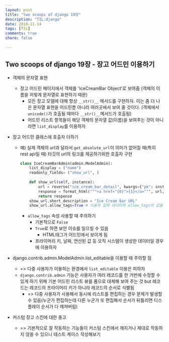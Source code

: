 ```yaml
---
layout: post
title: "two scoops of django 19장"
description: "TIL:django"
date: 2018-11-14
tags: [TIL]
comments: true
share: false
    
---
```


## Two scoops of django 19장 - 장고 어드민 이용하기

* 객체의 문자열 표현

  * 장고 어드민 페이지에서 객체를 'IceCreamBar Object'로 보여줌 (객체의 이름을 저렇게 문자열로 표현하기 때문)
    * 모든 장고 모델에 대해 항상 `__str()__` 메서드를 구현하자. 이는 좀 더 나은 문자열 표현을 어드민뿐 아니라 여러곳에서 보여 줄 것이다. (객체에서 `unicode()`가 호출될 때마다 `__str()__`메서드가 호출됨)
    * 어드민 리스트 항목들이 해당 객체의 문자열 값(이름)을 보여주는 것이 아니라면 `list_display`를 이용하자

* 장고 어드민 클래스에 호출자 더하기

  * 예) 실제 객체의 url과 달라서  `get_absolute_url`이 의미가 없어질 때(특히 rest api일 때) 타깃의 url의 링크를 제공하기위한 호출자 구현

    ```python
    class IceCreamBarAdmin(admin.ModelAdmin):
        list_display = ("name")
        readonly_fields= ("show_url", )
        
        def show_url(self, instance):
            url = reverse("ice_cream_bar_detail", kwargs={"pk": instance.pk})
            response = format_html("""<a href="{0}">{1}</a>""", url, url)
            return response
        show_url.short_description = "Ice Cream Bar URL"
        show_url.allow_tags=True # 사용자 입력 데이터의 allow_tags의 값을 절대 True로 하지말 것!
    ```

    * `allow_tags` 속성 사용할 때 주의하기
      * 기본적으로 `False`
      * `True`로 하면 보안 이슈를 일으킬 수 있음 
        * HTML태그가 어드민에서 보이게 됨 
      * 프라이머리 키, 날짜, 연산된 값 등 오직 시스템이 생성한 데이터일 경우에 이용하자 

* django.contrib.admin.ModelAdmin.list_editable을 이용할 때 주의할 점 

  * => 다중 사용자가 이용하는 환경에서 `list_editable`  이용은 피하자  
  * `django.contrib.admin` 기능은 사용자가 여러 레코드를 한 거번에 수정할 수 있게 하기 위해 기본 어드민 리스트 뷰를 폼으로 대체해 보여 주는 것 but 레코드는 레코드의 프라이머리 키가 아니라 레코드의 순서로 식별됨
    * => 다중 사용자가 사용해서 동시에 리스트를 편집하는 경우 문제가 발생할 수 있음(누군가 편집하는데 다른 누군가 또 편집해서 순서가 뒤틀리면 디스플레이 순서가 다 깨져버림)

* 커스텀 장고 스킨에 대한 충고

  * => 기본적으로 잘 작동하는 기능들이 커스텀 스킨에서 깨지거나 제대로 작동하지 않을 수 있으니 테스트 케이스 작성해보기 
